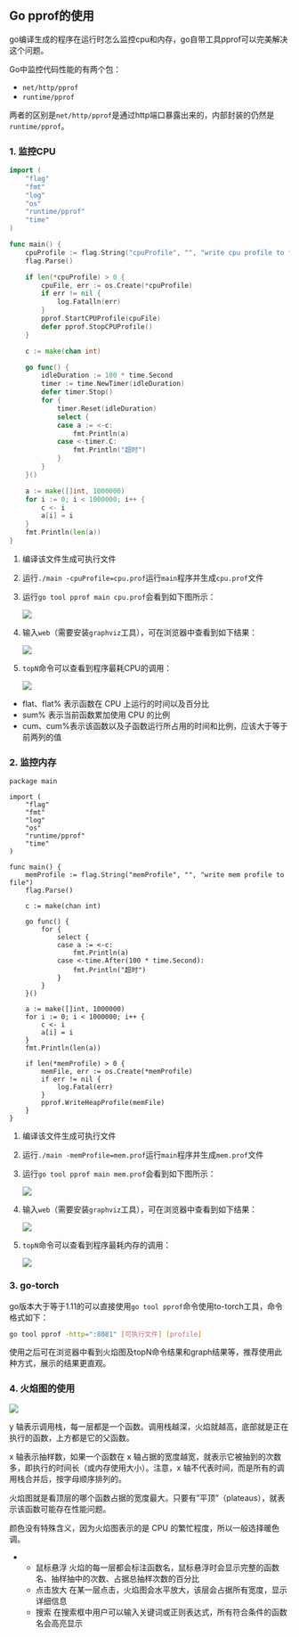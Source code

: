## Go pprof的使用

go编译生成的程序在运行时怎么监控cpu和内存，go自带工具pprof可以完美解决这个问题。

Go中监控代码性能的有两个包：

+ `net/http/pprof`
+ `runtime/pprof`

两者的区别是`net/http/pprof`是通过http端口暴露出来的，内部封装的仍然是`runtime/pprof`。

### 1. 监控CPU

```go
import (
	"flag"
	"fmt"
	"log"
	"os"
	"runtime/pprof"
	"time"
)

func main() {
	cpuProfile := flag.String("cpuProfile", "", "write cpu profile to file")
	flag.Parse()

	if len(*cpuProfile) > 0 {
		cpuFile, err := os.Create(*cpuProfile)
		if err != nil {
			log.Fatalln(err)
		}
		pprof.StartCPUProfile(cpuFile)
		defer pprof.StopCPUProfile()
	}

	c := make(chan int)

	go func() {
		idleDuration := 100 * time.Second
		timer := time.NewTimer(idleDuration)
		defer timer.Stop()
		for {
			timer.Reset(idleDuration)
			select {
			case a := <-c:
				fmt.Println(a)
			case <-timer.C:
				fmt.Println("超时")
			}
		}
	}()

	a := make([]int, 1000000)
	for i := 0; i < 1000000; i++ {
		c <- i
		a[i] = i
	}
	fmt.Println(len(a))
}

```



1. 编译该文件生成可执行文件

2. 运行`./main -cpuProfile=cpu.prof`运行`main`程序并生成`cpu.prof`文件

3. 运行`go tool pprof main cpu.prof`会看到如下图所示：

   ![](../../images/截屏2019-11-2119.34.34.png)

4. 输入`web`（需要安装`graphviz`工具），可在浏览器中查看到如下结果：

   ![](../../images/截屏2019-11-2119.37.44.png)

5. `topN`命令可以查看到程序最耗CPU的调用：

   ![](../../images/截屏2019-11-2119.48.02.png)

- flat、flat% 表示函数在 CPU 上运行的时间以及百分比
- sum% 表示当前函数累加使用 CPU 的比例
- cum、cum%表示该函数以及子函数运行所占用的时间和比例，应该大于等于前两列的值

### 2. 监控内存

```
package main

import (
	"flag"
	"fmt"
	"log"
	"os"
	"runtime/pprof"
	"time"
)

func main() {
	memProfile := flag.String("memProfile", "", "write mem profile to file")
	flag.Parse()

	c := make(chan int)

	go func() {
		for {
			select {
			case a := <-c:
				fmt.Println(a)
			case <-time.After(100 * time.Second):
				fmt.Println("超时")
			}
		}
	}()

	a := make([]int, 1000000)
	for i := 0; i < 1000000; i++ {
		c <- i
		a[i] = i
	}
	fmt.Println(len(a))

	if len(*memProfile) > 0 {
		memFile, err := os.Create(*memProfile)
		if err != nil {
			log.Fatal(err)
		}
		pprof.WriteHeapProfile(memFile)
	}
}

```

1. 编译该文件生成可执行文件

2. 运行`./main -memProfile=mem.prof`运行`main`程序并生成`mem.prof`文件

3. 运行`go tool pprof main mem.prof`会看到如下图所示：

   ![](../../images/截屏2019-11-2120.30.09.png)

4. 输入`web`（需要安装`graphviz`工具），可在浏览器中查看到如下结果：

   ![](../../images/截屏2019-11-2120.31.09.png)

5. `topN`命令可以查看到程序最耗内存的调用：

   ![](../../images/截屏2019-11-2119.58.13.png)



### 3. go-torch

go版本大于等于1.11的可以直接使用`go tool pprof`命令使用to-torch工具，命令格式如下：

```sh
go tool pprof -http=":8081" [可执行文件] [profile]
```

使用之后可在浏览器中看到火焰图及topN命令结果和graph结果等，推荐使用此种方式，展示的结果更直观。

### 4. 火焰图的使用

![](../../images/截屏2019-11-2121.14.07.png)

y 轴表示调用栈，每一层都是一个函数。调用栈越深，火焰就越高，底部就是正在执行的函数，上方都是它的父函数。

x 轴表示抽样数，如果一个函数在 x 轴占据的宽度越宽，就表示它被抽到的次数多，即执行的时间长（或内存使用大小）。注意，x 轴不代表时间，而是所有的调用栈合并后，按字母顺序排列的。

火焰图就是看顶层的哪个函数占据的宽度最大。只要有”平顶”（plateaus），就表示该函数可能存在性能问题。

颜色没有特殊含义，因为火焰图表示的是 CPU 的繁忙程度，所以一般选择暖色调。

- - 鼠标悬浮
    火焰的每一层都会标注函数名，鼠标悬浮时会显示完整的函数名、抽样抽中的次数、占据总抽样次数的百分比
  - 点击放大
    在某一层点击，火焰图会水平放大，该层会占据所有宽度，显示详细信息
  - 搜索
    在搜索框中用户可以输入关键词或正则表达式，所有符合条件的函数名会高亮显示